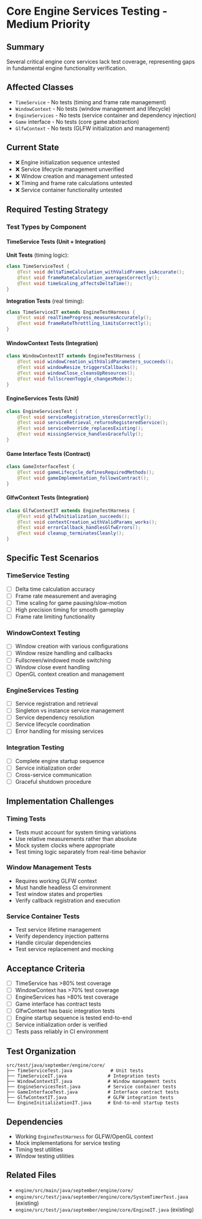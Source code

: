# Core Engine Services Testing - Medium Priority

## Summary
Several critical engine core services lack test coverage, representing gaps in fundamental engine functionality verification.

## Affected Classes
- `TimeService` - No tests (timing and frame rate management)
- `WindowContext` - No tests (window management and lifecycle)
- `EngineServices` - No tests (service container and dependency injection)
- `Game` interface - No tests (core game abstraction)
- `GlfwContext` - No tests (GLFW initialization and management)

## Current State
- ❌ Engine initialization sequence untested
- ❌ Service lifecycle management unverified
- ❌ Window creation and management untested
- ❌ Timing and frame rate calculations untested
- ❌ Service container functionality untested

## Required Testing Strategy

### Test Types by Component

#### TimeService Tests (Unit + Integration)
**Unit Tests** (timing logic):
```java
class TimeServiceTest {
    @Test void deltaTimeCalculation_withValidFrames_isAccurate();
    @Test void frameRateCalculation_averagesCorrectly();
    @Test void timeScaling_affectsDeltaTime();
}
```

**Integration Tests** (real timing):
```java
class TimeServiceIT extends EngineTestHarness {
    @Test void realTimeProgress_measuresAccurately();
    @Test void frameRateThrottling_limitsCorrectly();
}
```

#### WindowContext Tests (Integration)
```java
class WindowContextIT extends EngineTestHarness {
    @Test void windowCreation_withValidParameters_succeeds();
    @Test void windowResize_triggersCallbacks();
    @Test void windowClose_cleansUpResources();
    @Test void fullscreenToggle_changesMode();
}
```

#### EngineServices Tests (Unit)
```java
class EngineServicesTest {
    @Test void serviceRegistration_storesCorrectly();
    @Test void serviceRetrieval_returnsRegisteredService();
    @Test void serviceOverride_replacesExisting();
    @Test void missingService_handlesGracefully();
}
```

#### Game Interface Tests (Contract)
```java
class GameInterfaceTest {
    @Test void gameLifecycle_definesRequiredMethods();
    @Test void gameImplementation_followsContract();
}
```

#### GlfwContext Tests (Integration)
```java
class GlfwContextIT extends EngineTestHarness {
    @Test void glfwInitialization_succeeds();
    @Test void contextCreation_withValidParams_works();
    @Test void errorCallback_handlesGlfwErrors();
    @Test void cleanup_terminatesCleanly();
}
```

## Specific Test Scenarios

### TimeService Testing
- [ ] Delta time calculation accuracy
- [ ] Frame rate measurement and averaging
- [ ] Time scaling for game pausing/slow-motion
- [ ] High precision timing for smooth gameplay
- [ ] Frame rate limiting functionality

### WindowContext Testing  
- [ ] Window creation with various configurations
- [ ] Window resize handling and callbacks
- [ ] Fullscreen/windowed mode switching
- [ ] Window close event handling
- [ ] OpenGL context creation and management

### EngineServices Testing
- [ ] Service registration and retrieval
- [ ] Singleton vs instance service management
- [ ] Service dependency resolution
- [ ] Service lifecycle coordination
- [ ] Error handling for missing services

### Integration Testing
- [ ] Complete engine startup sequence
- [ ] Service initialization order
- [ ] Cross-service communication
- [ ] Graceful shutdown procedure

## Implementation Challenges

### Timing Tests
- Tests must account for system timing variations
- Use relative measurements rather than absolute
- Mock system clocks where appropriate
- Test timing logic separately from real-time behavior

### Window Management Tests
- Requires working GLFW context
- Must handle headless CI environment
- Test window states and properties
- Verify callback registration and execution

### Service Container Tests
- Test service lifetime management
- Verify dependency injection patterns
- Handle circular dependencies
- Test service replacement and mocking

## Acceptance Criteria
- [ ] TimeService has >80% test coverage
- [ ] WindowContext has >70% test coverage  
- [ ] EngineServices has >80% test coverage
- [ ] Game interface has contract tests
- [ ] GlfwContext has basic integration tests
- [ ] Engine startup sequence is tested end-to-end
- [ ] Service initialization order is verified
- [ ] Tests pass reliably in CI environment

## Test Organization
```
src/test/java/september/engine/core/
├── TimeServiceTest.java              # Unit tests
├── TimeServiceIT.java               # Integration tests
├── WindowContextIT.java             # Window management tests
├── EngineServicesTest.java          # Service container tests
├── GameInterfaceTest.java           # Interface contract tests
├── GlfwContextIT.java               # GLFW integration tests
└── EngineInitializationIT.java      # End-to-end startup tests
```

## Dependencies
- Working `EngineTestHarness` for GLFW/OpenGL context
- Mock implementations for service testing
- Timing test utilities
- Window testing utilities

## Related Files
- `engine/src/main/java/september/engine/core/`
- `engine/src/test/java/september/engine/core/SystemTimerTest.java` (existing)
- `engine/src/test/java/september/engine/core/EngineIT.java` (existing)